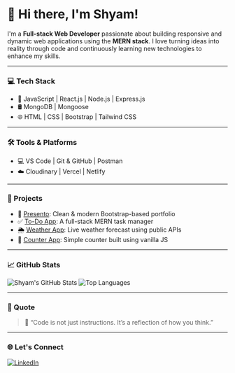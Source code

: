 # 👋 Hi there, I'm Shyam!

I'm a **Full-stack Web Developer** passionate about building responsive and dynamic web applications using the **MERN stack**. I love turning ideas into reality through code and continuously learning new technologies to enhance my skills.

---

### 💻 Tech Stack
- 🚀 JavaScript | React.js | Node.js | Express.js
- 🛢️ MongoDB | Mongoose
- 🌐 HTML | CSS | Bootstrap | Tailwind CSS

---

### 🛠 Tools & Platforms
- 💻 VS Code | Git & GitHub | Postman
- ☁️ Cloudinary | Vercel | Netlify

---

### 📌 Projects
- 🎯 [Presento](https://github.com/Shyam-Dev-12/PRESENTO-PORTFOLIO): Clean & modern Bootstrap-based portfolio  
- ✅ [To-Do App](https://github.com/yourusername/todo-app): A full-stack MERN task manager  
- 🌦️ [Weather App](https://github.com/yourusername/weather-app): Live weather forecast using public APIs  
- 🧮 [Counter App](https://github.com/yourusername/counter-app): Simple counter built using vanilla JS

---

### 📈 GitHub Stats

![Shyam's GitHub Stats](https://github-readme-stats.vercel.app/api?username=Shyam-Dev-12&show_icons=true&theme=radical)
![Top Languages](https://github-readme-stats.vercel.app/api/top-langs/?username=Shyam-Dev-12&layout=compact&theme=radical)

---

### 💬 Quote
> 💭 “Code is not just instructions. It’s a reflection of how you think.”

---

### 🌐 Let's Connect

[![LinkedIn](https://img.shields.io/badge/LinkedIn-blue?logo=linkedin&style=for-the-badge)](https://linkedin.com/in/shyam-12AF)  
